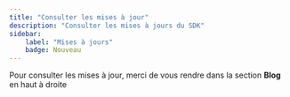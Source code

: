 ```yaml
---
title: "Consulter les mises à jour"
description: "Consulter les mises à jours du SDK"
sidebar:
    label: "Mises à jours"
    badge: Nouveau
---
```


Pour consulter les mises à jour, merci de vous rendre dans la section **Blog** en haut à droite
